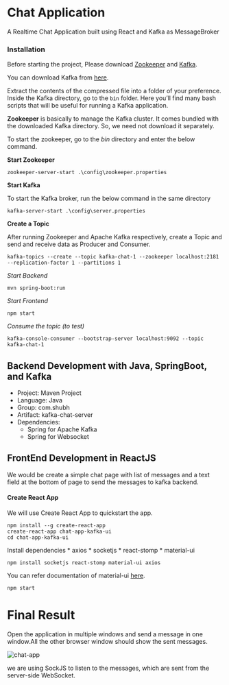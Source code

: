 # Chat Application
A Realtime Chat Application built using React and Kafka as MessageBroker

### Installation
Before starting the project, Please download [Zookeeper](https://zookeeper.apache.org) and [Kafka](https://kafka.apache.org/).

You can download Kafka from [here](https://kafka.apache.org/downloads).

Extract the contents of the compressed file into a folder of your preference.
Inside the Kafka directory, go to the `bin` folder. Here you’ll find many bash scripts that will be useful for running a Kafka application.


**Zookeeper** is basically to manage the Kafka cluster. It comes bundled with the downloaded Kafka directory. So, we need not download it separately.

To start the zookeeper, go to the *bin* directory and enter the below command.

**Start Zookeeper**
```shell script
zookeeper-server-start .\config\zookeeper.properties
```

**Start Kafka**

To start the Kafka broker, run the below command in the same directory
```shell script
kafka-server-start .\config\server.properties
```

**Create a Topic**

After running Zookeeper and Apache Kafka respectively, create a Topic and send and receive data as Producer and Consumer.
```
kafka-topics --create --topic kafka-chat-1 --zookeeper localhost:2181 --replication-factor 1 --partitions 1
```

*Start Backend*
```
mvn spring-boot:run
```

*Start Frontend*
```
npm start
```
*Consume the topic (to test)*
```shell script
kafka-console-consumer --bootstrap-server localhost:9092 --topic kafka-chat-1
```

## Backend Development with Java, SpringBoot, and Kafka

* Project: Maven Project
* Language: Java
* Group: com.shubh
* Artifact: kafka-chat-server
* Dependencies:
    * Spring for Apache Kafka
    * Spring for Websocket

## FrontEnd Development in ReactJS
We would be create a simple chat page with list of messages and a text field at the bottom of page to send the messages to kafka backend.

#### Create React App
We will use Create React App to quickstart the app.

```
npm install --g create-react-app
create-react-app chat-app-kafka-ui
cd chat-app-kafka-ui
```
Install dependencies
    * axios
    * socketjs
    * react-stomp
    * material-ui
```
npm install socketjs react-stomp material-ui axios
```
You can refer documentation of material-ui [here](https://material-ui.com/getting-started/installation/).

```
npm start
```

# Final Result

Open the application in multiple windows and send a message in one window.All the other browser window should show the sent messages.

![chat-app](https://user-images.githubusercontent.com/5060594/80292849-7c085400-8777-11ea-8fe2-1a996bce1006.gif)

we are using SockJS to listen to the messages, which are sent from the server-side WebSocket.
